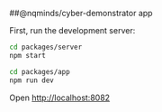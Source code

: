 ##@nqminds/cyber-demonstrator app

First, run the development server:

```bash
cd packages/server
npm start
```

```bash
cd packages/app
npm run dev
```

Open [http://localhost:8082](http://localhost:8082)
